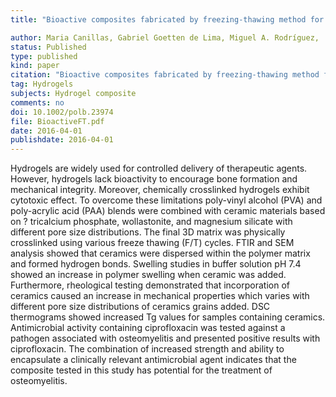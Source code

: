 ```yaml
---
title: "Bioactive composites fabricated by freezing‐thawing method for bone regeneration applications"

author: Maria Canillas, Gabriel Goetten de Lima, Miguel A. Rodríguez,  Michael J. D. Nugent,  Declan M. Devine
status: Published
type: published
kind: paper
citation: "Bioactive composites fabricated by freezing‐thawing method for bone regeneration applications. <em>Journal of Polymer Science Part B: Polymer Physics</em>, 54(7):761–773."
tag: Hydrogels
subjects: Hydrogel composite
comments: no
doi: 10.1002/polb.23974
file: BioactiveFT.pdf
date: 2016-04-01
publishdate: 2016-04-01
---
```

Hydrogels are widely used for controlled delivery of therapeutic agents. However, hydrogels lack bioactivity to encourage bone formation and mechanical integrity. Moreover, chemically crosslinked hydrogels exhibit cytotoxic effect. To overcome these limitations poly-vinyl alcohol (PVA) and poly-acrylic acid (PAA) blends were combined with ceramic materials based on ? tricalcium phosphate, wollastonite, and magnesium silicate with different pore size distributions. The final 3D matrix was physically crosslinked using various freeze thawing (F/T) cycles. FTIR and SEM analysis showed that ceramics were dispersed within the polymer matrix and formed hydrogen bonds. Swelling studies in buffer solution pH 7.4 showed an increase in polymer swelling when ceramic was added. Furthermore, rheological testing demonstrated that incorporation of ceramics caused an increase in mechanical properties which varies with different pore size distributions of ceramics grains added. DSC thermograms showed increased Tg values for samples containing ceramics. Antimicrobial activity containing ciprofloxacin was tested against a pathogen associated with osteomyelitis and presented positive results with ciprofloxacin. The combination of increased strength and ability to encapsulate a clinically relevant antimicrobial agent indicates that the composite tested in this study has potential for the treatment of osteomyelitis.
